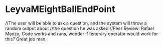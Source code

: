 # LeyvaMEightBallEndPoint

//The user will be able to ask a question, and the system will throw a random output about
//the question he was asked
//Peer Review: Rafael Manzo, Code works and runs, wonder if tenerary operator would work for this? Great job man, 
